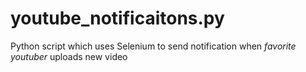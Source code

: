 # youtube_notificaitons.py
Python script which uses Selenium to send notification when *favorite youtuber* uploads new video 
